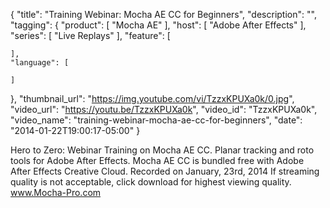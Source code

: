 {
  "title": "Training Webinar: Mocha AE CC for Beginners",
  "description": "",
  "tagging": {
    "product": [
      "Mocha AE"
    ],
    "host": [
      "Adobe After Effects"
    ],
    "series": [
      "Live Replays"
    ],
    "feature": [

    ],
    "language": [

    ]
  },
  "thumbnail_url": "https://img.youtube.com/vi/TzzxKPUXa0k/0.jpg",
  "video_url": "https://youtu.be/TzzxKPUXa0k",
  "video_id": "TzzxKPUXa0k",
  "video_name": "training-webinar-mocha-ae-cc-for-beginners",
  "date": "2014-01-22T19:00:17-05:00"
}

Hero to Zero: Webinar Training on Mocha AE CC. Planar tracking and roto tools
for Adobe After Effects. Mocha AE CC is bundled free with Adobe After Effects
Creative Cloud. Recorded on January, 23rd, 2014 If streaming quality is not
acceptable, click download for highest viewing quality. www.Mocha-Pro.com


